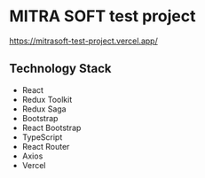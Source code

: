 # MITRA SOFT test project

https://mitrasoft-test-project.vercel.app/

## Technology Stack

- React
- Redux Toolkit
- Redux Saga
- Bootstrap
- React Bootstrap
- TypeScript
- React Router
- Axios
- Vercel
